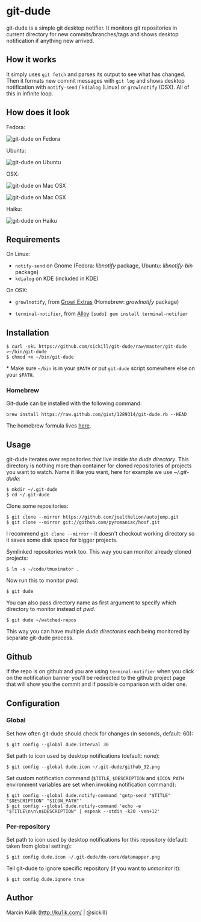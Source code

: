 # git-dude

git-dude is a simple git desktop notifier. It monitors git repositories in
current directory for new commits/branches/tags and shows desktop notification if
anything new arrived.

## How it works

It simply uses `git fetch` and parses its output to see what has changed. Then it
formats new commit messages with `git log` and shows desktop notification with
`notify-send` / `kdialog` (Linux) or `growlnotify` (OSX). All of this in infinite loop.

## How does it look

Fedora:

![git-dude on Fedora](https://github.com/downloads/sickill/git-dude/git-dude-fedora-shot.png)

Ubuntu:

![git-dude on Ubuntu](https://github.com/downloads/sickill/git-dude/git-dude-ubuntu-shot.png)

OSX:

![git-dude on Mac OSX](https://github.com/downloads/sickill/git-dude/git-dude-osx-shot.png)

![git-dude on Mac OSX](http://f.cl.ly/items/0W2H200j441K392G160H/git-dude-notification-center.png)

Haiku:

![git-dude on Haiku](https://github.com/downloads/sickill/git-dude/git-dude-haiku-shot.png)

## Requirements

On Linux:

* `notify-send` on Gnome (Fedora: _libnotify_ package, Ubuntu: _libnotify-bin_ package)
* `kdialog` on KDE (included in KDE)

On OSX:

* `growlnotify`, from [Growl Extras](http://growl.info/extras.php#growlnotify)
  (Homebrew: _growlnotify_ package)

* `terminal-notifier`, from [Alloy](https://github.com/alloy/terminal-notifier)
  `[sudo] gem install terminal-notifier`

## Installation

    $ curl -skL https://github.com/sickill/git-dude/raw/master/git-dude >~/bin/git-dude
    $ chmod +x ~/bin/git-dude

\* Make sure `~/bin` is in your `$PATH` or put `git-dude` script somewhere else
on your `$PATH`.

### Homebrew

Git-dude can be installed with the following command:

`brew install https://raw.github.com/gist/1289314/git-dude.rb --HEAD`

The homebrew formula lives [here](https://gist.github.com/1289314).

## Usage

git-dude iterates over repositories that live inside _the dude directory_. This
directory is nothing more than container for cloned repositories of projects
you want to watch.  Name it like you want, here for example we use
_~/.git-dude_:

    $ mkdir ~/.git-dude
    $ cd ~/.git-dude

Clone some repositories:

    $ git clone --mirror https://github.com/joelthelion/autojump.git
    $ git clone --mirror git://github.com/pyromaniac/hoof.git

I recommend `git clone --mirror` - it doesn't checkout working directory so it
saves some disk space for bigger projects.

Symlinked repositories work too. This way you can monitor already cloned
projects:

    $ ln -s ~/code/tmuxinator .

Now run this to monitor _pwd_:

    $ git dude

You can also pass directory name as first argument to specify which directory
to monitor instead of _pwd_.

    $ git dude ~/watched-repos

This way you can have multiple _dude directories_ each being monitored by
separate git-dude process.

## Github

If the repo is on github and you are using `terminal-notifier` when you click
on the notification banner you'll be redirected to the github project page that
will show you the commit and if possible comparison with older one.

## Configuration

### Global

Set how often git-dude should check for changes (in seconds, default: 60):

    $ git config --global dude.interval 30

Set path to icon used by desktop notifications (default: none):

    $ git config --global dude.icon ~/.git-dude/github_32.png

Set custom notification command (`$TITLE`, `$DESCRIPTION` and `$ICON_PATH`
environment variables are set when invoking notification command):

    $ git config --global dude.notify-command 'gntp-send "$TITLE" "$DESCRIPTION" "$ICON_PATH"'
    $ git config --global dude.notify-command 'echo -e "$TITLE\n\n\n$DESCRIPTION" | espeak --stdin -k20 -ven+12'

### Per-repository

Set path to icon used by desktop notifications for this repository (default:
taken from global setting):

    $ git config dude.icon ~/.git-dude/dm-core/datamapper.png

Tell git-dude to ignore specific repository (if you want to _unmonitor_ it):

    $ git config dude.ignore true

## Author

Marcin Kulik (http://ku1ik.com/ | @sickill)
